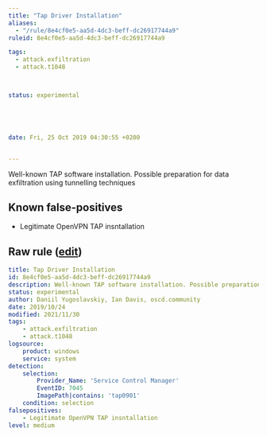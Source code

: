 ```yaml
---
title: "Tap Driver Installation"
aliases:
  - "/rule/8e4cf0e5-aa5d-4dc3-beff-dc26917744a9"
ruleid: 8e4cf0e5-aa5d-4dc3-beff-dc26917744a9

tags:
  - attack.exfiltration
  - attack.t1048



status: experimental





date: Fri, 25 Oct 2019 04:30:55 +0200


---
```


Well-known TAP software installation. Possible preparation for data exfiltration using tunnelling techniques

<!--more-->


## Known false-positives

* Legitimate OpenVPN TAP insntallation




## Raw rule ([edit](https://github.com/SigmaHQ/sigma/edit/master/rules/windows/builtin/system/win_tap_driver_installation.yml))
```yaml
title: Tap Driver Installation
id: 8e4cf0e5-aa5d-4dc3-beff-dc26917744a9
description: Well-known TAP software installation. Possible preparation for data exfiltration using tunnelling techniques
status: experimental
author: Daniil Yugoslavskiy, Ian Davis, oscd.community
date: 2019/10/24
modified: 2021/11/30
tags:
    - attack.exfiltration
    - attack.t1048
logsource:
    product: windows
    service: system
detection:
    selection:
        Provider_Name: 'Service Control Manager'
        EventID: 7045
        ImagePath|contains: 'tap0901'
    condition: selection
falsepositives:
    - Legitimate OpenVPN TAP insntallation
level: medium
```
